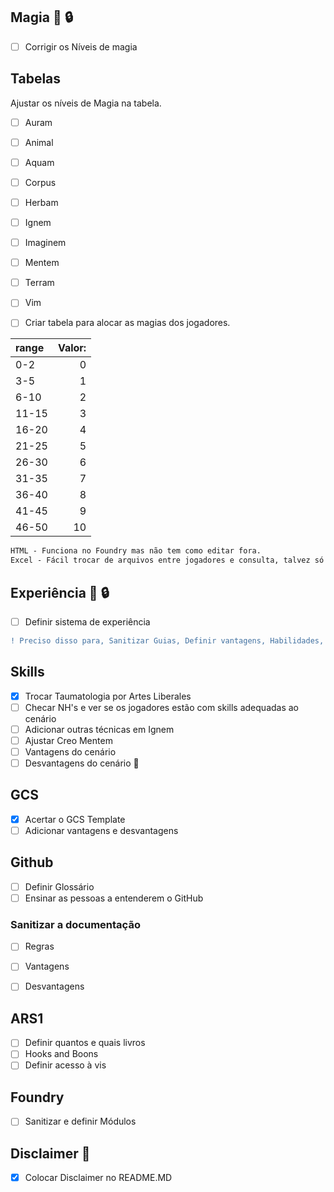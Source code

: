 ## Magia :triangular_flag_on_post: :lock:
- [ ] Corrigir os Níveis de magia  

## Tabelas 
Ajustar os níveis de Magia na tabela.
- [ ] Auram
- [ ] Animal
- [ ] Aquam
- [ ] Corpus
- [ ] Herbam
- [ ] Ignem
- [ ] Imaginem
- [ ] Mentem
- [ ] Terram
- [ ] Vim

- [ ] Criar tabela para alocar as magias dos jogadores.

range | Valor:
:---- | ------:
0-2|	0
3-5|	1
6-10	|	2
11-15	|	3
16-20	|	4
21-25	|	5
26-30	|	6
31-35	|	7
36-40	|	8
41-45	|	9
46-50	|	10


```diff
HTML - Funciona no Foundry mas não tem como editar fora. 
Excel - Fácil trocar de arquivos entre jogadores e consulta, talvez só eu tenha conhecimento de dar upload disso pro foundry.
```
## Experiência  :triangular_flag_on_post: :lock:
- [ ] Definir sistema de experiência

```diff
! Preciso disso para, Sanitizar Guias, Definir vantagens, Habilidades, Atividades de laboratório
```

## Skills
- [x] Trocar Taumatologia por Artes Liberales
- [ ] Checar NH's e ver se os jogadores estão com skills adequadas ao cenário
- [ ] Adicionar outras técnicas em Ignem 
- [ ] Ajustar Creo Mentem
- [ ] Vantagens do cenário
- [ ] Desvantagens do cenário :triangular_flag_on_post:

## GCS

- [x] Acertar o GCS Template
- [ ] Adicionar vantagens e desvantagens

## Github
- [ ] Definir Glossário
- [ ] Ensinar as pessoas a entenderem o GitHub

### Sanitizar a documentação
- [ ] Regras
- [ ] Vantagens 
- [ ] Desvantagens


## ARS1

- [ ] Definir quantos e quais livros
- [ ] Hooks and Boons
- [ ] Definir acesso à vis

## Foundry
- [ ] Sanitizar e definir Módulos

## Disclaimer :triangular_flag_on_post:
- [x] Colocar Disclaimer no README.MD
